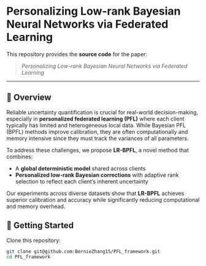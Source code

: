 # Personalizing Low-rank Bayesian Neural Networks via Federated Learning

This repository provides the **source code** for the paper:

> *Personalizing Low-rank Bayesian Neural Networks via Federated Learning*  

---

## 📌 Overview
Reliable uncertainty quantification is crucial for real-world decision-making, especially in **personalized federated learning (PFL)** where each client typically has limited and heterogeneous local data. While Bayesian PFL (BPFL) methods improve calibration, they are often computationally and memory intensive since they must track the variances of all parameters.

To address these challenges, we propose **LR-BPFL**, a novel method that combines:
- A **global deterministic model** shared across clients  
- **Personalized low-rank Bayesian corrections** with adaptive rank selection to reflect each client’s inherent uncertainty  

Our experiments across diverse datasets show that **LR-BPFL** achieves superior calibration and accuracy while significantly reducing computational and memory overhead.


## 🚀 Getting Started
Clone this repository:
```bash
git clone git@github.com:BernieZhang15/PFL_framework.git
cd PFL_framework


